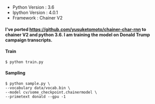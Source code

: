 * Python Version : 3.6
* Ipython Version : 4.0.1
* Framework : Chainer V2

#### I've ported https://github.com/yusuketomoto/chainer-char-rnn to chainer V2 and python 3.6. I am training the model on Donald Trump campaign transcripts.



#### Train


```
$ python train.py
```




#### Sampling

```
$ python sample.py \
--vocabulary data/vocab.bin \
--model cv/some_checkpoint.chainermodel \
--primetext donald --gpu -1
```